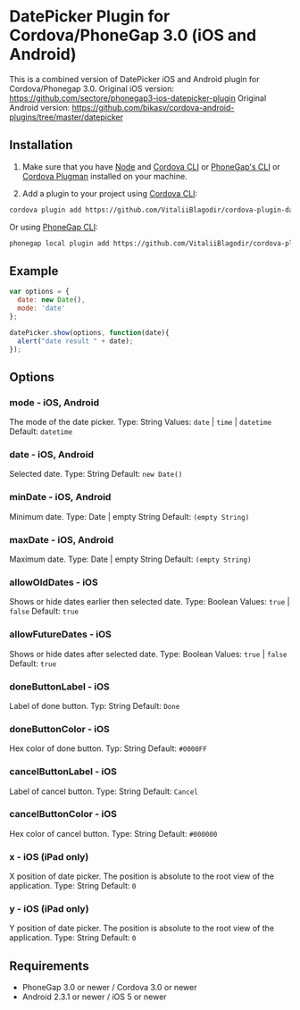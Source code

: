 # DatePicker Plugin for Cordova/PhoneGap 3.0 (iOS and Android)

This is a combined version of DatePicker iOS and Android plugin for Cordova/Phonegap 3.0.
Original iOS version: https://github.com/sectore/phonegap3-ios-datepicker-plugin
Original Android version: https://github.com/bikasv/cordova-android-plugins/tree/master/datepicker

## Installation

1) Make sure that you have [Node](http://nodejs.org/) and [Cordova CLI](https://github.com/apache/cordova-cli) or [PhoneGap's CLI](https://github.com/mwbrooks/phonegap-cli) or [Cordova Plugman](https://github.com/apache/cordova-plugman/) installed on your machine.

2) Add a plugin to your project using [Cordova CLI](https://github.com/apache/cordova-cli):

```bash
cordova plugin add https://github.com/VitaliiBlagodir/cordova-plugin-datepicker
```
Or using [PhoneGap CLI](https://github.com/mwbrooks/phonegap-cli):

```bash
phonegap local plugin add https://github.com/VitaliiBlagodir/cordova-plugin-datepicker
```

## Example

```js
var options = {
  date: new Date(),
  mode: 'date'
};

datePicker.show(options, function(date){
  alert("date result " + date);  
});
```

## Options

### mode - iOS, Android
The mode of the date picker.
Type: String
Values: `date` | `time` | `datetime`
Default: `datetime`

### date - iOS, Android
Selected date.
Type: String
Default: `new Date()`

### minDate - iOS, Android
Minimum date.
Type: Date | empty String
Default: `(empty String)`

### maxDate - iOS, Android
Maximum date.
Type: Date | empty String
Default: `(empty String)` 

### allowOldDates - iOS
Shows or hide dates earlier then selected date.
Type: Boolean
Values: `true` | `false`
Default: `true`

### allowFutureDates - iOS
Shows or hide dates after selected date.
Type: Boolean
Values: `true` | `false`
Default: `true`

### doneButtonLabel - iOS
Label of done button.
Typ: String
Default: `Done`

### doneButtonColor - iOS
Hex color of done button.
Typ: String
Default: `#0000FF`

### cancelButtonLabel - iOS
Label of cancel button.
Type: String
Default: `Cancel`

### cancelButtonColor - iOS
Hex color of cancel button.
Type: String
Default: `#000000`

### x - iOS (iPad only)
X position of date picker. The position is absolute to the root view of the application.
Type: String
Default: `0`

### y - iOS (iPad only)
Y position of date picker. The position is absolute to the root view of the application.
Type: String
Default: `0`

## Requirements
- PhoneGap 3.0 or newer / Cordova 3.0 or newer
- Android 2.3.1 or newer / iOS 5 or newer